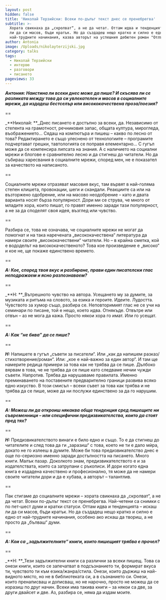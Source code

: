 ```yaml
---
layout: post
hidden: false
title: 'Николай Терзийски: Всеки по-дълъг текст днес се пренебрегва'
subtitle: >-
  Хората свикнаха да „скролват“, а не да четат. Оттам идва и тенденцията – искаш
  ли да си масов, бъди кратък. Но да създадеш нещо кратко и силно е едно от
  най-трудните начинания, казва авторът на успешния дебютен роман "Отлъчване"
author: Antonia
image: /Uploads/nikolayterzijski.jpg
category: talks
tags:
  - Николай Терзийски
  - интервю
  - разговори
  - писането
pageviews: 33
---
```

_**Антония: Наистина ли всеки днес може  да пише? И скъсява ли се разликата между това да си увлекателен и масов в социалните мрежи, да издадеш бестселър или висококачествена проза/поезия?**_

\==

_**Николай: **_Днес писането е достъпно за всеки, да. Независимо от степента на грамотност, речниковия запас, общата култура, мирогледа, въображението... Сядаш на компютъра и пишеш – какво по лесно от това? Редактирането е също улеснено от технологиите – програмите подчертават грешки, тавтологията се поправя елементарно... С гугъл може да се компенсира липсата на знания. А с наличието на социални мрежи и блогове е сравнително лесно и да стигнеш до читатели. Но да събираш харесвания в социалните мрежи, според мен, не е показател за качеството на написаното.

\==

Социалните мрежи отразяват масовия вкус, там вървят в най-голяма степен клишета, провокации, шеги и скандали. Реакциите са или на възторжено одобрение, или на масово неодобрение – като и двата варианта носят бърза популярност. Дори ми се струва, че много от младите хора, които пишат, го правят именно заради тази популярност, а не за да споделят своя идея, възглед или чувство.

\==

Разбира се, това не означава, че социалните мрежи не могат да помогнат и на така наречената „висококачествена“ литература да намери своите „висококачествени“ читатели. Но – в крайна сметка, кой е вододелът на висококачественото? Това кое произведение е „високо“ и кое не, ще покаже единствено времето.

\==

_**А: Кое, според твоя вкус и разбиране, прави един писателски глас неподражаем и ясно разпознаваем?**_

\==

_**Н: **_Вътрешното чувство на автора. Усещането му за думите, за музиката и ритъма на словото, за езика и героите. Идеите. Лудостта. Чувството за хумор също, разбира се. Неповторимият глас не се учи на семинари по писане, той е нещо, което идва. Отнякъде. Отвътре или отвън – аз не мога да кажа. Просто някои хора го имат. Или го усещат. 

\==

_**А: Как “не бива” да се пише?**_

\==

_**Н:**_ Напишете в гугъл „съвети за писатели“. Или „как да напишем разказ/стихотворение/роман“. Или: „кое е най-важно за един автор“. И там ще намерите редица примери за това как не трябва да се пише. Дълбоко вярвам в това, че не трябва да се пише като следваме нечии чужди съвети. Напротив. Трябва да нарушаваме правилата. Именно преминаването на поставените предварително граници развива всяко едно изкуство. В този смисъл – всеки съвет за това как трябва и не трябва да се пише, може да ни послужи единствено за да го нарушим.

\==

_**А: Можеш ли да откроиш някаква обща тенденция сред пишещите ни съвременници – или специфични предизвикателства, които да стоят пред тях?**_

\==

_**Н:**_ Предизвикателството винаги е било едно и също. То е да стигнеш до читателите и след това да ги „заразиш“ с това, което не ти е дало мѝра, докато не го излееш в думите. Може би това предизвикателство днес е още по-сериозно именно заради достъпността на писането. Много книги. Малък пазар. Доколкото знам, предизвикателството е и за издателствата, които са затрупани с ръкописи. И дори когато една книга е издадена качествено и професионално, тя може да не намери своите читатели дори и да е хубава, а авторът – талантлив.

\==

Пак стигаме до социалните мрежи – хората свикнаха да „скролват“, а не да четат. Всеки по-дълъг текст се пренебрегва. Най-четени са снимки с по пет-шест думи и кратки статуси. Оттам идва и тенденцията – искаш ли да си масов, бъди кратък. Но да създадеш нещо кратко и силно е едно от най-трудните начинания, особено ако искаш да твориш, а не просто да „бълваш“ думи.

\==

_**А:  Кои са „задължителните“ книги, които пишещият трябва е прочел?**_

\==

_**Н: **_Тези задължителни книги са различни за всеки пишещ. Това са онези книги, които се запечатват в подсъзнанието ти, формират вкуса ти, чувството ти към езика/жанра/стила. Онези, които държиш на най-видното място, но не в библиотеката си, а в съзнанието си. Онези, които пренаписваш и дописваш, но не нарочно, просто не можеш да се изразиш по друг начин. Всеки има такива книги – за някои са две, за други двайсет и две. Аз, разбира се, няма да издам моите.
